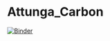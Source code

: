 # Attunga_Carbon
 
[![Binder](https://mybinder.org/badge_logo.svg)](https://mybinder.org/v2/gh/SamCurtis111/Attunga_Carbon/HEAD?urlpath=%2Fapps%2FVoluntary_Carbon_Report.ipynb)
